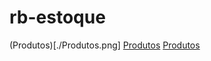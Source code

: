 # rb-estoque

(Produtos)[./Produtos.png]
[Produtos](./Produtos.png)
[Produtos](https://github.com/bonifacio-pedro/rb-estoque/blob/main/Produtos.png)

